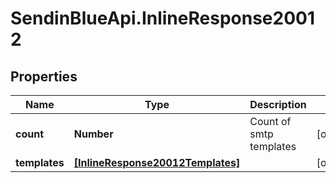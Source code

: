# SendinBlueApi.InlineResponse20012

## Properties
Name | Type | Description | Notes
------------ | ------------- | ------------- | -------------
**count** | **Number** | Count of smtp templates | [optional] 
**templates** | [**[InlineResponse20012Templates]**](InlineResponse20012Templates.md) |  | [optional] 



